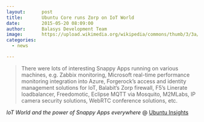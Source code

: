 ```yaml
---
layout:      post
title:       Ubuntu Core runs Zorp on IoT World
date:        2015-05-20 08:09:00
author:      Balasys Development Team
image:       https://upload.wikimedia.org/wikipedia/commons/thumb/3/3a/Logo-ubuntu_no%28r%29-black_orange-hex.svg/320px-Logo-ubuntu_no%28r%29-black_orange-hex.svg.png
categories:
  - news

---
```


> There were lots of interesting Snappy Apps running on various machines, e.g.
> Zabbix monitoring, Microsoft real-time performance monitoring integration into
> Azure, Forgerock’s access and identity management solutions for IoT, Balabit’s
> Zorp firewall, F5’s Linerate loadbalancer, Freedomotic, Eclipse MQTT via
> Mosquito, M2MLabs, IP camera security solutions, WebRTC conference solutions,
> etc.

*IoT World and the power of Snappy Apps everywhere* @
[Ubuntu Insights](https://insights.ubuntu.com/2015/05/19/iot-world-and-the-power-of-snappy-apps-everywhere/)
